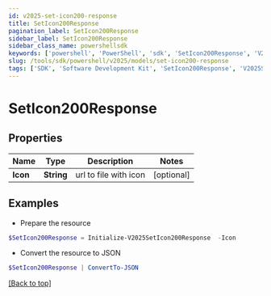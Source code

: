 ```yaml
---
id: v2025-set-icon200-response
title: SetIcon200Response
pagination_label: SetIcon200Response
sidebar_label: SetIcon200Response
sidebar_class_name: powershellsdk
keywords: ['powershell', 'PowerShell', 'sdk', 'SetIcon200Response', 'V2025SetIcon200Response'] 
slug: /tools/sdk/powershell/v2025/models/set-icon200-response
tags: ['SDK', 'Software Development Kit', 'SetIcon200Response', 'V2025SetIcon200Response']
---
```



# SetIcon200Response

## Properties

Name | Type | Description | Notes
------------ | ------------- | ------------- | -------------
**Icon** | **String** | url to file with icon | [optional] 

## Examples

- Prepare the resource
```powershell
$SetIcon200Response = Initialize-V2025SetIcon200Response  -Icon 
```

- Convert the resource to JSON
```powershell
$SetIcon200Response | ConvertTo-JSON
```


[[Back to top]](#) 

